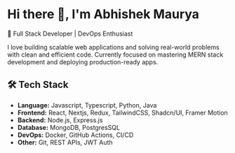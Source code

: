 # Hi there 👋, I'm Abhishek Maurya  
🚀 Full Stack Developer | DevOps Enthusiast  

I love building scalable web applications and solving real-world problems with clean and efficient code. Currently focused on mastering MERN stack development and deploying production-ready apps.

## 🛠️ Tech Stack  
- **Language:** Javascript, Typescript, Python, Java
- **Frontend:** React, Nextjs, Redux, TailwindCSS, Shadcn/UI, Framer Motion  
- **Backend:** Node.js, Express.js  
- **Database:** MongoDB, PostgresSQL   
- **DevOps:** Docker, GitHub Actions, CI/CD  
- **Other:** Git, REST APIs, JWT Auth
